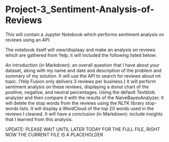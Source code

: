 # Project-3_Sentiment-Analysis-of-Reviews
This will contain a Jupyter Notebook which performs sentiment analysis on reviews using an API.

The notebook itself will view/displaay and make an analysis on reviews which are gathered from Yelp, it will included the following listed below:

An introduction (in Markdown): an overall question that I have about your dataset, along with my name and date and description of the problem and summary of my solution.
It will use the API to search for reviews about mt topic. (Yelp Fusion only delivers 3 reviews per business.)
It will perform sentiment analysis on these reviews, displaying a donut chart of the positive, negative, and neutral percentages. Using the default Textblob analyzer and then compare it with the results of the NaiveBayesAnalyzer.
It will delete the stop words from the reviews using the NLTK library stop-words lists.
It will display a WordCloud of the top 20 words used in the reviews I cleaned.
It will have a conclusion (in Markdown): include insights that I learned from this analysis.


UPDATE: PLEASE WAIT UNTIL LATER TODAY FOR THE FULL FILE, RIGHT NOW THE CURRENT FILE IS A PLACEHOLDER
